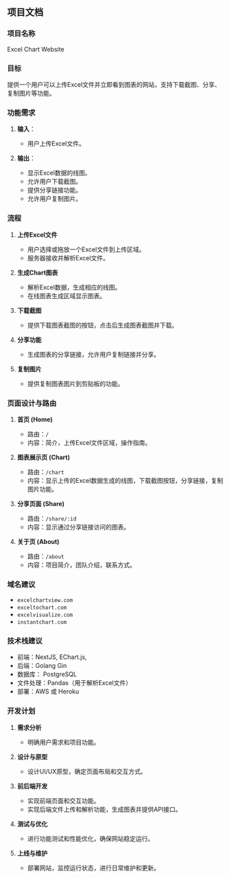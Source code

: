 ## 项目文档

### 项目名称
Excel Chart  Website 

### 目标
提供一个用户可以上传Excel文件并立即看到图表的网站，支持下载截图、分享、复制图片等功能。

### 功能需求

1. **输入**：
   - 用户上传Excel文件。
   
2. **输出**：
   - 显示Excel数据的线图。
   - 允许用户下载截图。
   - 提供分享链接功能。
   - 允许用户复制图片。

### 流程

1. **上传Excel文件**
   - 用户选择或拖放一个Excel文件到上传区域。
   - 服务器接收并解析Excel文件。

2. **生成Chart图表**
   - 解析Excel数据，生成相应的线图。
   - 在线图表生成区域显示图表。

3. **下载截图**
   - 提供下载图表截图的按钮，点击后生成图表截图并下载。

4. **分享功能**
   - 生成图表的分享链接，允许用户复制链接并分享。

5. **复制图片**
   - 提供复制图表图片到剪贴板的功能。

### 页面设计与路由

1. **首页 (Home)**
   - 路由：`/`
   - 内容：简介，上传Excel文件区域，操作指南。

2. **图表展示页 (Chart)**
   - 路由：`/chart`
   - 内容：显示上传的Excel数据生成的线图，下载截图按钮，分享链接，复制图片功能。

3. **分享页面 (Share)**
   - 路由：`/share/:id`
   - 内容：显示通过分享链接访问的图表。

4. **关于页 (About)**
   - 路由：`/about`
   - 内容：项目简介，团队介绍，联系方式。

### 域名建议

- `excelchartview.com`
- `exceltochart.com`
- `excelvisualize.com`
- `instantchart.com`

### 技术栈建议

- 前端：NextJS, EChart.js,
- 后端：Golang Gin
- 数据库： PostgreSQL
- 文件处理：Pandas（用于解析Excel文件）
- 部署：AWS 或 Heroku

### 开发计划

1. **需求分析**
   - 明确用户需求和项目功能。

2. **设计与原型**
   - 设计UI/UX原型，确定页面布局和交互方式。

3. **前后端开发**
   - 实现前端页面和交互功能。
   - 实现后端文件上传和解析功能，生成图表并提供API接口。

4. **测试与优化**
   - 进行功能测试和性能优化，确保网站稳定运行。

5. **上线与维护**
   - 部署网站，监控运行状态，进行日常维护和更新。